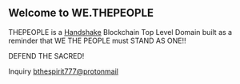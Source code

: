 ## Welcome to WE.THEPEOPLE

THEPEOPLE is a [Handshake](https://handshake.org) Blockchain Top Level Domain built as a reminder that WE THE PEOPLE must STAND AS ONE!! 

DEFEND THE SACRED!

Inquiry [bthespirit777@protonmail](https://protonmail.com/)
